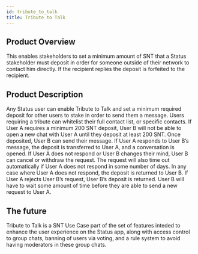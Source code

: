 ```yaml
---
id: tribute_to_talk
title: Tribute to Talk
---
```


## Product Overview

This enables stakeholders to set a minimum amount of SNT that a Status stakeholder must deposit in order for someone outside of their network to contact him directly. If the recipient replies the deposit is forfeited to the recipient.

 ## Product Description

Any Status user can enable Tribute to Talk and set a minimum required deposit for other users to stake in order to send them a message. Users requiring a tribute can whitelist their full contact list, or specific contacts.
 If User A requires a minimum 200 SNT deposit, User B will not be able to open a new chat with User A until they deposit at least 200 SNT. Once deposited, User B can send their message.
 If User A responds to User B’s message, the deposit is transferred to User A, and a conversation is opened.
 If User A does not respond or User B changes their mind, User B can cancel or withdraw the request. The request will also time out automatically if User A does not respond in some number of days. In any case where User A does not respond, the deposit is returned to User B.
 If User A rejects User B’s request, User B’s deposit is returned. User B will have to wait some amount of time before they are able to send a new request to User A.
 
 ## The future
 
 Tribute to Talk is a SNT Use Case part of the set of features inteded to enhance the user experience on the Status app, along with access control to group chats, banning of users via voting, and a rule system to avoid having moderators in these group chats.